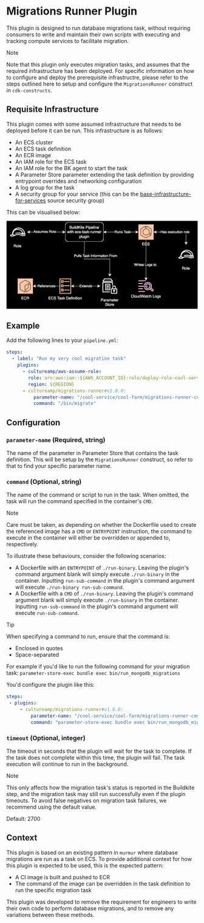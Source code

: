 # Migrations Runner Plugin

This plugin is designed to run database migrations task, without requiring consumers to write and maintain their own scripts with executing and tracking compute services to facilitate migration.

> [!NOTE]
> Note that this plugin only executes migration tasks, and assumes that the required infrastructure has been deployed. For specific information on how to configure and deploy the prerequisite infrastructre, please refer to the steps outlined here to setup and configure the `MigrationsRunner` construct in `cdk-constructs`.

## Requisite Infrastructure

This plugin comes with some assumed infrastructure that needs to be deployed before it can be run. This infrastructure is as follows:

- An ECS cluster
- An ECS task definition
- An ECR image
- An IAM role for the ECS task
- An IAM role for the BK agent to start the task
- A Parameter Store parameter extending the task definition by providing entrypoint overrides and networking configuration
- A log group for the task
- A security group for your service (this can be the [base-infrastructure-for-services](https://github.com/cultureamp/base-infrastructure-for-services) source security group)

This can be visualised below:

![The overall flow of this plugin and AWS resources](docs/images/diagram.svg)

## Example

Add the following lines to your `pipeline.yml`:

```yml
steps:
  - label: "Run my very cool migration task"
    plugins:
      - cultureamp/aws-assume-role:
        role: arn:aws:iam::${AWS_ACCOUNT_ID}:role/deploy-role-cool-service
        region: ${REGION}
      - cultureamp/migrations-runner#v1.0.0:
          parameter-name: "/cool-service/cool-farm/migrations-runner-config"
          command: "/bin/migrate"
```

## Configuration

### `parameter-name` (Required, string)

The name of the parameter in Parameter Store that contains the task definition. This will be setup by the `MigrationsRunner` construct, so refer to that to find your specific parameter name.

### `command` (Optional, string)

The name of the command or script to run in the task. When omitted, the task will run the command specified in the container's `CMD`.

> [!NOTE]
> Care must be taken, as depending on whether the Dockerfile used to create the referenced image has a `CMD` or `ENTRYPOINT` instruction, the command to execute in the container will either be overridden or appended to, respectively.
>
> To illustrate these behaviours, consider the following scenarios:
>
> - A Dockerfile with an `ENTRYPOINT` of `./run-binary`. Leaving the plugin's command argument blank will simply execute `./run-binary` in the container. Inputting `run-sub-command` in the plugin's command argument will execute `./run-binary run-sub-command`.
> - A Dockerfile with a `CMD` of `./run-binary`. Leaving the plugin's command argument blank will simply execute `./run-binary` in the container. Inputting `run-sub-command` in the plugin's command argument will execute `run-sub-command`.

> [!TIP]
> When specifying a command to run, ensure that the command is:
>
> - Enclosed in quotes
> - Space-separated
>
> For example if you'd like to run the following command for your migration task: `parameter-store-exec bundle exec bin/run_mongodb_migrations`
>
> You'd configure the plugin like this:
>
>```yml
>steps:
>  - plugins:
>      - cultureamp/migrations-runner#v1.0.0:
>          parameter-name: "/cool-service/cool-farm/migrations-runner-config"
>          command: "parameter-store-exec bundle exec bin/run_mongodb_migrations"
>```

### `timeout` (Optional, integer)

The timeout in seconds that the plugin will wait for the task to complete. If the task does not complete within this time, the plugin will fail. The task execution will continue to run in the background.

> [!NOTE]
> This only affects how the migration task's status is reported in the Buildkite step, and the migration task may still run successfully even if the plugin timeouts. To avoid false negatives on migration task failures, we recommend using the default value.

Default: 2700

## Context

This plugin is based on an existing pattern in `murmur` where database migrations are run as a task on ECS. To provide additional context for how this plugin is expected to be used, this is the expected pattern:

- A CI image is built and pushed to ECR
- The command of the image can be overridden in the task definition to run the specific migration task

This plugin was developed to remove the requirement for engineers to write their own code to perform database migrations, and to remove any variations between these methods.
